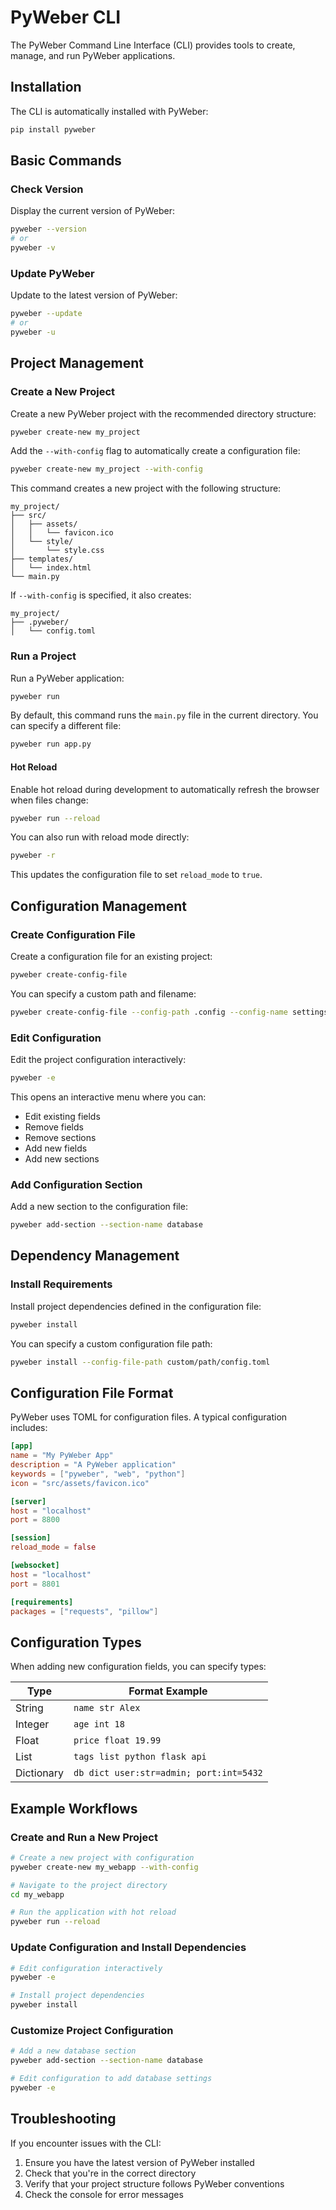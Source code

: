 # PyWeber CLI

The PyWeber Command Line Interface (CLI) provides tools to create, manage, and run PyWeber applications.

## Installation

The CLI is automatically installed with PyWeber:

```bash
pip install pyweber
```

## Basic Commands

### Check Version

Display the current version of PyWeber:

```bash
pyweber --version
# or
pyweber -v
```

### Update PyWeber

Update to the latest version of PyWeber:

```bash
pyweber --update
# or
pyweber -u
```

## Project Management

### Create a New Project

Create a new PyWeber project with the recommended directory structure:

```bash
pyweber create-new my_project
```

Add the `--with-config` flag to automatically create a configuration file:

```bash
pyweber create-new my_project --with-config
```

This command creates a new project with the following structure:

```
my_project/
├── src/
│   ├── assets/
│   │   └── favicon.ico
│   └── style/
│       └── style.css
├── templates/
│   └── index.html
└── main.py
```

If `--with-config` is specified, it also creates:

```
my_project/
├── .pyweber/
│   └── config.toml
```

### Run a Project

Run a PyWeber application:

```bash
pyweber run
```

By default, this command runs the `main.py` file in the current directory. You can specify a different file:

```bash
pyweber run app.py
```

#### Hot Reload

Enable hot reload during development to automatically refresh the browser when files change:

```bash
pyweber run --reload
```

You can also run with reload mode directly:

```bash
pyweber -r
```

This updates the configuration file to set `reload_mode` to `true`.

## Configuration Management

### Create Configuration File

Create a configuration file for an existing project:

```bash
pyweber create-config-file
```

You can specify a custom path and filename:

```bash
pyweber create-config-file --config-path .config --config-name settings.toml
```

### Edit Configuration

Edit the project configuration interactively:

```bash
pyweber -e
```

This opens an interactive menu where you can:
- Edit existing fields
- Remove fields
- Remove sections
- Add new fields
- Add new sections

### Add Configuration Section

Add a new section to the configuration file:

```bash
pyweber add-section --section-name database
```

## Dependency Management

### Install Requirements

Install project dependencies defined in the configuration file:

```bash
pyweber install
```

You can specify a custom configuration file path:

```bash
pyweber install --config-file-path custom/path/config.toml
```

## Configuration File Format

PyWeber uses TOML for configuration files. A typical configuration includes:

```toml
[app]
name = "My PyWeber App"
description = "A PyWeber application"
keywords = ["pyweber", "web", "python"]
icon = "src/assets/favicon.ico"

[server]
host = "localhost"
port = 8800

[session]
reload_mode = false

[websocket]
host = "localhost"
port = 8801

[requirements]
packages = ["requests", "pillow"]
```

## Configuration Types

When adding new configuration fields, you can specify types:

| Type | Format Example |
|------|----------------|
| String | `name str Alex` |
| Integer | `age int 18` |
| Float | `price float 19.99` |
| List | `tags list python flask api` |
| Dictionary | `db dict user:str=admin; port:int=5432` |

## Example Workflows

### Create and Run a New Project

```bash
# Create a new project with configuration
pyweber create-new my_webapp --with-config

# Navigate to the project directory
cd my_webapp

# Run the application with hot reload
pyweber run --reload
```

### Update Configuration and Install Dependencies

```bash
# Edit configuration interactively
pyweber -e

# Install project dependencies
pyweber install
```

### Customize Project Configuration

```bash
# Add a new database section
pyweber add-section --section-name database

# Edit configuration to add database settings
pyweber -e
```

## Troubleshooting

If you encounter issues with the CLI:

1. Ensure you have the latest version of PyWeber installed
2. Check that you're in the correct directory
3. Verify that your project structure follows PyWeber conventions
4. Check the console for error messages